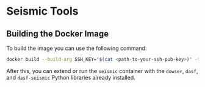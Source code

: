# Seismic Tools

## Building the Docker Image

To build the image you can use the following command:

```bash
docker build --build-arg SSH_KEY="$(cat <path-to-your-ssh-pub-key>)" -t seismic .
```

After this, you can extend or run the `seismic` container with the `dowser`, `dasf`, and `dasf-seismic` Python libraries already installed.